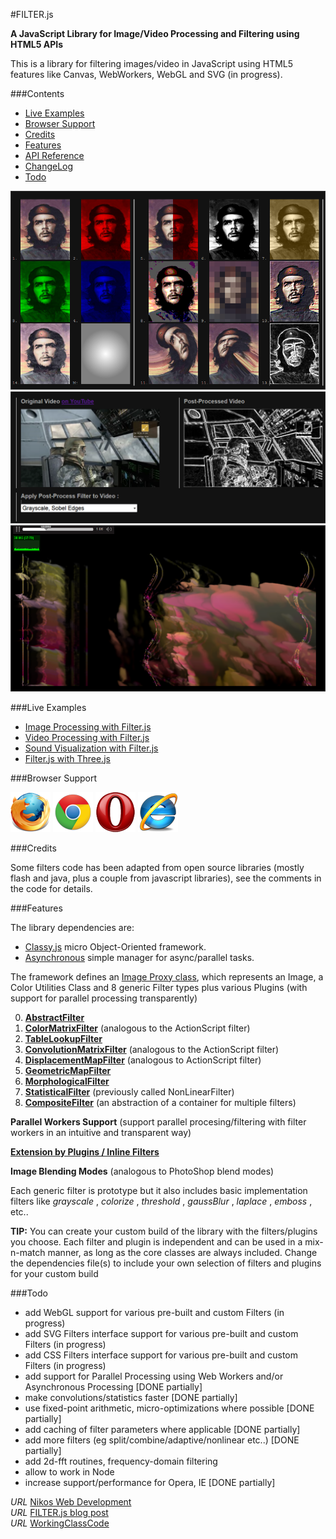 #FILTER.js 


__A JavaScript Library for Image/Video Processing and Filtering using HTML5 APIs__

This is a library for filtering images/video in JavaScript using HTML5 features like Canvas, WebWorkers, WebGL and SVG (in progress).  

###Contents

* [Live Examples](#live-examples)
* [Browser Support](#browser-support)
* [Credits](#credits)
* [Features](#features)
* [API Reference](/api-reference.md)
* [ChangeLog](/changelog.md)
* [Todo](#todo)


[![Filter.js](/screenshots/filters-image-process.png)](http://foo123.github.com/examples/filter/)
[![Filter.js](/screenshots/filters-video-process.png)](http://foo123.github.com/examples/filter-video/)
[![Filter.js](/screenshots/filter-sound-vis.png)](http://foo123.github.com/examples/filter-sound/)



###Live Examples
* [Image Processing with Filter.js](http://foo123.github.com/examples/filter/)
* [Video Processing with Filter.js](http://foo123.github.com/examples/filter-video/)
* [Sound Visualization with Filter.js](http://foo123.github.com/examples/filter-sound/)
* [Filter.js with Three.js](http://foo123.github.com/examples/filter-three/)


###Browser Support

![firefox](/screenshots/firefox.png) ![chrome](/screenshots/chrome.png) ![opera](/screenshots/opera.png) ![ie](/screenshots/ie.png)


###Credits

Some filters code has been adapted from open source libraries (mostly flash and java, plus a couple from javascript libraries), see the comments in the code for details.



###Features

The library dependencies are:

* [Classy.js](https://github.com/foo123/classy.js) micro Object-Oriented framework.
* [Asynchronous](https://github.com/foo123/asynchronous.js) simple manager for async/parallel tasks.

The framework defines an [Image Proxy class](/api-reference.md#image-class), which represents an Image, a Color Utilities Class and 8 generic Filter types plus various Plugins (with support for parallel processing transparently)

0. [__AbstractFilter__](/api-reference.md#generic-abstract-filter)
1. [__ColorMatrixFilter__](/api-reference.md#color-matrix-filter) (analogous to the ActionScript filter)
2. [__TableLookupFilter__](/api-reference.md#table-lookup-filter) 
3. [__ConvolutionMatrixFilter__](/api-reference.md#convolution-matrix-filter) (analogous to the ActionScript filter)
4. [__DisplacementMapFilter__](/api-reference.md#displacement-map-filter) (analogous to ActionScript filter)
5. [__GeometricMapFilter__](/api-reference.md#geometric-map-filter)
6. [__MorphologicalFilter__](/api-reference.md#morphological-filter)
7. [__StatisticalFilter__](/api-reference.md#statistical-filter)  (previously called NonLinearFilter)
8. [__CompositeFilter__](/api-reference.md#composite-filter) (an abstraction of a container for multiple filters)


__Parallel Workers Support__ (support parallel procesing/filtering with filter workers in an intuitive and transparent way)


[__Extension by Plugins / Inline Filters__](/api-reference.md#plugins-and-inline-filters) 


__Image Blending Modes__ (analogous to PhotoShop blend modes)


Each generic filter is prototype but it also includes basic implementation filters like  _grayscale_ , _colorize_ , _threshold_ , _gaussBlur_ , _laplace_ , _emboss_ , etc..  


**TIP:**  You can create your custom build of the library with the filters/plugins you choose. 
Each filter and plugin is independent and can be used in a mix-n-match manner, as long as the core classes are always included. 
Change the dependencies file(s) to include your own selection of filters and plugins for your custom build



###Todo
* add WebGL support for various pre-built and custom Filters (in progress)
* add SVG Filters interface support for various pre-built and custom Filters (in progress)
* add CSS Filters interface support for various pre-built and custom Filters (in progress)
* add support for Parallel Processing using Web Workers and/or Asynchronous Processing [DONE partially]
* make convolutions/statistics faster [DONE partially]
* use fixed-point arithmetic, micro-optimizations where possible [DONE partially]
* add caching of filter parameters where applicable [DONE partially]
* add more filters (eg split/combine/adaptive/nonlinear etc..) [DONE partially]
* add 2d-fft routines, frequency-domain filtering
* allow to work in Node
* increase support/performance for Opera, IE  [DONE partially]


*URL* [Nikos Web Development](http://nikos-web-development.netai.net/ "Nikos Web Development")  
*URL* [FILTER.js blog post](http://nikos-web-development.netai.net/blog/image-processing-in-javascript-and-html5-canvas/ "FILTER.js blog post")  
*URL* [WorkingClassCode](http://workingclasscode.uphero.com/ "Working Class Code")  
